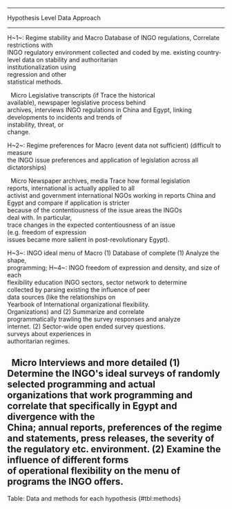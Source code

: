 
-------------------------------------------------------------------------------------------------
Hypothesis                   Level   Data                          Approach                      
---------------------------- ------- ----------------------------- ------------------------------
H~1~: Regime stability and   Macro   Database of INGO regulations, Correlate restrictions with   
INGO regulatory environment          collected and coded by me.    existing country-level data on
                                                                   stability and authoritarian   
                                                                   institutionalization using    
                                                                   regression and other          
                                                                   statistical methods.          

&nbsp;                       Micro   Legislative transcripts (if   Trace the historical          
                                     available), newspaper         legislative process behind    
                                     archives, interviews          INGO regulations in China and 
                                                                   Egypt, linking developments to
                                                                   incidents and trends of       
                                                                   instability, threat, or       
                                                                   change.                       

H~2~: Regime preferences for Macro   (event data not sufficient)   (difficult to measure         
the INGO issue                                                     preferences and application of
                                                                   legislation across all        
                                                                   dictatorships)                

&nbsp;                       Micro   Newspaper archives, media     Trace how formal legislation  
                                     reports, international        is actually applied to all    
                                     activist and government       international NGOs working in 
                                     reports                       China and Egypt and compare if
                                                                   application is stricter       
                                                                   because of the contentiousness
                                                                   of the issue areas the INGOs  
                                                                   deal with. In particular,     
                                                                   trace changes in the expected 
                                                                   contentiousness of an issue   
                                                                   (e.g. freedom of expression   
                                                                   issues became more salient in 
                                                                   post-revolutionary Egypt).    

H~3~: INGO ideal menu of     Macro   (1) Database of complete      (1) Analyze the shape,        
programming; H~4~: INGO              freedom of expression and     density, and size of each     
flexibility                          education INGO sectors,       sector network to determine   
                                     collected by parsing existing the influence of peer         
                                     data sources (like the        relationships on              
                                     Yearbook of International     organizational flexibility.   
                                     Organizations) and            (2) Summarize and correlate   
                                     programmatically trawling the survey responses and analyze  
                                     internet. (2) Sector-wide     open ended survey questions.  
                                     surveys about experiences in                                
                                     authoritarian regimes.                                      

&nbsp;                       Micro   Interviews and more detailed  (1) Determine the INGO's ideal
                                     surveys of randomly selected  programming and actual        
                                     organizations that work       programming and correlate that
                                     specifically in Egypt and     divergence with the           
                                     China; annual reports,        preferences of the regime and 
                                     statements, press releases,   the severity of the regulatory
                                     etc.                          environment. (2) Examine the  
                                                                   influence of different forms  
                                                                   of operational flexibility on 
                                                                   the menu of programs the INGO 
                                                                   offers.                       
-------------------------------------------------------------------------------------------------

Table: Data and methods for each hypothesis {#tbl:methods}

